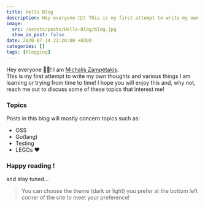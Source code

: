 ```yaml
---
title: Hello Blog
description: Hey everyone 👋🏻! This is my first attempt to write my own thoughts and various things I am learning about.
image:
  src: /assets/posts/Hello-Blog/blog.jpg
  show_in_post: false
date: 2020-07-14 23:20:00 +0300
categories: []
tags: [blogging]
---
```


Hey everyone 👋🏻! I am [Michalis Zampetakis](/tabs/about).  
This is my first attempt to write my own thoughts and various things I am learning or trying from time to time! I hope you will enjoy this and, why not, reach me out to discuss some of these topics that interest me!

### Topics
Posts in this blog will mostly concern topics such as:
* OSS
* Go(lang)
* Testing
* LEGOs ❤

### Happy reading !
and stay tuned...

> You can choose the theme (dark or light) you prefer at the bottom left corner of the site to meet your preference!